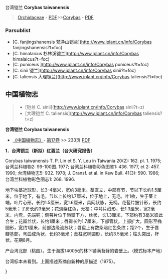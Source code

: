 台湾铠兰 **Corybas taiwanensis**

> [Orchidaceae](http://www.iplant.cn/info/Orchidaceae?t=foc) - [PDF](http://www.iplant.cn/foc/pdf/Orchidaceae.pdf)>>[Corybas](http://www.iplant.cn/info/Corybas?t=foc) - [PDF](http://www.iplant.cn/foc/pdf/Corybas.pdf)



### Parsublist

* [C.  fanjingshanensis  梵净山铠兰](http://www.iplant.cn/info/Corybas fanjingshanensis?t=foc)
* [C.  himalaicus  杉林溪铠兰](http://www.iplant.cn/info/Corybas himalaicus?t=foc)
* [C.  puniceus  ](http://www.iplant.cn/info/Corybas puniceus?t=foc)
* [C.  sinii  铠兰](http://www.iplant.cn/info/Corybas sinii?t=foc)
* [C.  taliensis  大理铠兰](http://www.iplant.cn/info/Corybas taliensis?t=foc)

## 中国植物志

> * [铠兰  C.  sinii](http://www.iplant.cn/info/Corybas sinii?t=z)
> * [大理铠兰  C.  taliensis](http://www.iplant.cn/info/Corybas taliensis?t=z)


**台湾铠兰 Corybas taiwanensis**

* [《中国植物志》](http://www.iplant.cn/frps)- [第17卷](http://www.iplant.cn/frps/vol/17) >> 233页 [PDF](http://www.iplant.cn/frps/pdf/17/233.pdf)


**1．台湾铠兰（新拟）红盔兰（台大研究报告）**

Corybas taiwanensis T. P. Lin et S. Y. Leu in Taiwania 20(2): 162. pl. 1. 1975; 台湾兰科植物2: 99-100图. 1977; 台湾兰科植物彩色图鉴1: 436. 1977, et 2: 457. 1990; 台湾植物志5: 932. 1978; J. Dransf. et al. in Kew Bull. 41(3): 590. 1986; 台湾兰科植物彩色图志1: 268. 1996.

地下块茎近球形，长3-4毫米，宽约3毫米。茎直立，中部有节，节以下长约1.5厘米，位于地下，有毛，节以上长约1.7厘米，位于地上，无毛。叶1枚，生于茎上端，叶片心形，长约1.5厘米，宽1.6厘米，具网状脉，无柄。花苞片披针形，长约5毫米；子房长约3毫米；花淡紫红色，无梗；中萼片线形，长1.3厘米，宽2毫米，内弯，先端钝；侧萼片位于唇瓣下方，丝状，长1.3厘米，下部约有3毫米彼此合生；花瓣丝状，长约1厘米；唇瓣长约1.7厘米，下部管状，上部扩大，圆形至椭圆形，宽约1厘米，前部边缘流苏状；唇盘上有数条暗红色条纹；距2个，生于唇瓣基部，弯曲成角状，长约3毫米；蕊柱宽椭圆形，长约3.5毫米；柱头突出，杯状。花期8月。

产台湾北部（桃园）。生于海拔1400米的林下铺满苔藓的岩壁上。（模式标本产地）

台湾标本未看到。上面描述系摘自新种的原描述（1975）。



}